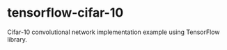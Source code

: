 # tensorflow-cifar-10
Cifar-10 convolutional network implementation example using TensorFlow library.
